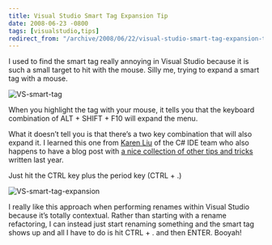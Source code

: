 ```yaml
---
title: Visual Studio Smart Tag Expansion Tip
date: 2008-06-23 -0800
tags: [visualstudio,tips]
redirect_from: "/archive/2008/06/22/visual-studio-smart-tag-expansion-tip.aspx/"
---
```


I used to find the smart tag really annoying in Visual Studio because it
is such a small target to hit with the mouse. Silly me, trying to expand
a smart tag with a mouse.

![VS-smart-tag](https://haacked.com/images/haacked_com/WindowsLiveWriter/VisualStudioSmartTagExpansionTip_B2D0/VS-smart-tag_3.png "VS-smart-tag") 

When you highlight the tag with your mouse, it tells you that the
keyboard combination of ALT + SHIFT + F10 will expand the menu.

What it doesn’t tell you is that there’s a two key combination that will
also expand it. I learned this one from [Karen
Liu](http://blogs.msdn.com/karenliu/ "Karen Liu's Blog") of the C\# IDE
team who also happens to have a blog post with [a nice collection of
other tips and
tricks](http://blogs.msdn.com/karenliu/archive/2007/06/21/tips-and-tricks-for-vs20005-and-vs2008.aspx "Tips and Tricks for VS2005")
written last year.

Just hit the CTRL key plus the period key (CTRL + .)

![VS-smart-tag-expansion](https://haacked.com/images/haacked_com/WindowsLiveWriter/VisualStudioSmartTagExpansionTip_B2D0/VS-smart-tag-expansion_3.png "VS-smart-tag-expansion")

I really like this approach when performing renames within Visual Studio
because it’s totally contextual. Rather than starting with a rename
refactoring, I can instead just start renaming something and the smart
tag shows up and all I have to do is hit CTRL + . and then ENTER.
Booyah!

